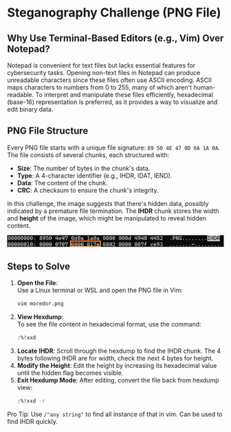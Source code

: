 # Steganography Challenge (PNG File)

## Why Use Terminal-Based Editors (e.g., Vim) Over Notepad?
Notepad is convenient for text files but lacks essential features for cybersecurity tasks. Opening non-text files in Notepad can produce unreadable characters since these files often use ASCII encoding. ASCII maps characters to numbers from 0 to 255, many of which aren't human-readable. To interpret and manipulate these files efficiently, hexadecimal (base-16) representation is preferred, as it provides a way to visualize and edit binary data.

## PNG File Structure
Every PNG file starts with a unique file signature: `89 50 4E 47 0D 0A 1A 0A`. The file consists of several chunks, each structured with:
- **Size**: The number of bytes in the chunk's data.
- **Type**: A 4-character identifier (e.g., IHDR, IDAT, IEND).
- **Data**: The content of the chunk.
- **CRC**: A checksum to ensure the chunk's integrity.

In this challenge, the image suggests that there's hidden data, possibly indicated by a premature file termination. The **IHDR** chunk stores the width and **height** of the image, which might be manipulated to reveal hidden content.

![Height chunk](./Highlighted.png)

## Steps to Solve
1. **Open the File**:  
   Use a Linux terminal or WSL and open the PNG file in Vim:  
   ```bash
   vim moredor.png
   ```
2. **View Hexdump**:  
   To see the file content in hexadecimal format, use the command: 
   ```bash
   :%!xxd
   ```
3. **Locate IHDR**:
    Scroll through the hexdump to find the IHDR chunk. The 4 bytes following IHDR are for width, check the next 4 bytes for height.
4. **Modify the Height**:
    Edit the height by increasing its hexadecimal value until the hidden flag becomes visible.
5. **Exit Hexdump Mode**:
    After editing, convert the file back from hexdump view:
    ```bash
    :%!xxd -r
    ```
Pro Tip: Use `/"any string"` to find all instance of that in vim. Can be used to find IHDR quickly.
